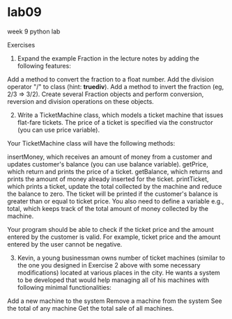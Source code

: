 # lab09
week 9 python lab

Exercises

1. Expand the example Fraction in the lecture notes by adding the following features:

Add a method to convert the fraction to a float number.
Add the division operator "/" to class (hint: __truediv__).
Add a method to invert the fraction (eg, 2/3 => 3/2).
Create several Fraction objects and perform conversion, reversion and division operations on these objects.

2. Write a TicketMachine class, which models a ticket machine that issues flat-fare tickets. The price of a ticket is specified via the constructor (you can use price variable).

Your TicketMachine class will have the following methods:

insertMoney, which receives an amount of money from a customer and updates customer's balance (you can use balance variable).
getPrice, which return and prints the price of a ticket.
getBalance, which returns and prints the amount of money already inserted for the ticket.
printTicket, which prints a ticket, update the total collected by the machine and reduce the balance to zero.
The ticket will be printed if the customer's balance is greater than or equal to ticket price. You also need to define a variable e.g., total, which keeps track of the total amount of money collected by the machine.

Your program should be able to check if the ticket price and the amount entered by the customer is valid. For example, ticket price and the amount entered by the user cannot be negative.

3. Kevin, a young businessman owns number of ticket machines (similar to the one you designed in Exercise 2 above with some necessary modifications) located at various places in the city. He wants a system to be developed that would help managing all of his machines with following minimal functionalities:

Add a new machine to the system
Remove a machine from the system
See the total of any machine
Get the total sale of all machines.
